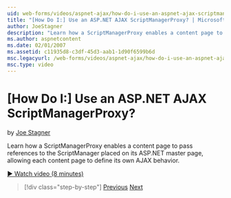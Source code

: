 ```yaml
---
uid: web-forms/videos/aspnet-ajax/how-do-i-use-an-aspnet-ajax-scriptmanagerproxy
title: "[How Do I:] Use an ASP.NET AJAX ScriptManagerProxy? | Microsoft Docs"
author: JoeStagner
description: "Learn how a ScriptManagerProxy enables a content page to pass references to the ScriptManager placed on its ASP.NET master page, allowing each content page t..."
ms.author: aspnetcontent
ms.date: 02/01/2007
ms.assetid: c11935d8-c3df-45d3-aab1-1d90f6599b6d
msc.legacyurl: /web-forms/videos/aspnet-ajax/how-do-i-use-an-aspnet-ajax-scriptmanagerproxy
msc.type: video
---
```

[How Do I:] Use an ASP.NET AJAX ScriptManagerProxy?
====================
by [Joe Stagner](https://github.com/JoeStagner)

Learn how a ScriptManagerProxy enables a content page to pass references to the ScriptManager placed on its ASP.NET master page, allowing each content page to define its own AJAX behavior.

[&#9654; Watch video (8 minutes)](https://channel9.msdn.com/Blogs/ASP-NET-Site-Videos/how-do-i-use-an-aspnet-ajax-scriptmanagerproxy)

> [!div class="step-by-step"]
> [Previous](how-do-i-use-the-aspnet-ajax-client-library-controls.md)
> [Next](how-do-i-use-the-aspnet-ajax-roundedcorners-extender.md)

